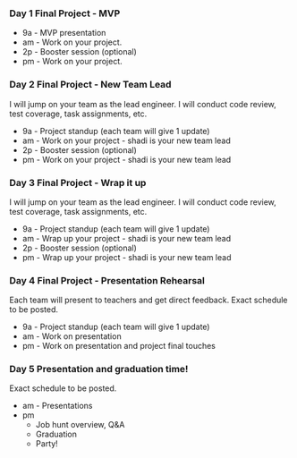 ### Day 1 Final Project - MVP

- 9a - MVP presentation
- am - Work on your project.
- 2p - Booster session (optional)
- pm - Work on your project.

### Day 2 Final Project - New Team Lead
I will jump on your team as the lead engineer. I will conduct code review, test coverage, task assignments, etc.

- 9a - Project standup (each team will give 1 update)
- am - Work on your project - shadi is your new team lead
- 2p - Booster session (optional)
- pm - Work on your project - shadi is your new team lead

### Day 3 Final Project - Wrap it up
I will jump on your team as the lead engineer. I will conduct code review, test coverage, task assignments, etc.

- 9a - Project standup (each team will give 1 update)
- am - Wrap up your project - shadi is your new team lead
- 2p - Booster session (optional)
- pm - Wrap up your project - shadi is your new team lead


### Day 4 Final Project - Presentation Rehearsal
Each team will present to teachers and get direct feedback. Exact schedule to be posted.

- 9a - Project standup (each team will give 1 update)
- am - Work on presentation
- pm - Work on presentation and project final touches

### Day 5 Presentation and graduation time!
Exact schedule to be posted.

- am - Presentations
- pm
  - Job hunt overview, Q&A
  - Graduation
  - Party!
